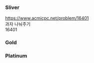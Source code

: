 ### Sliver

https://www.acmicpc.net/problem/16401<br/>
과자 나눠주기<br/>
16401

### Gold



### Platinum

